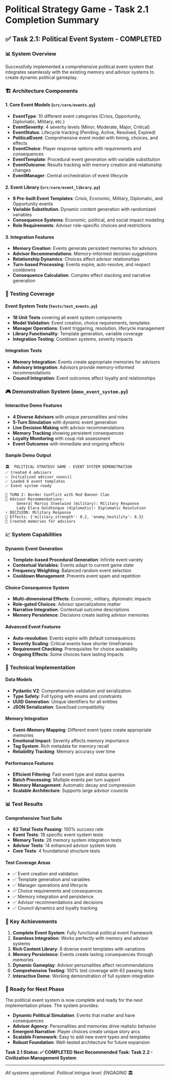 # Political Strategy Game - Task 2.1 Completion Summary

## ✅ Task 2.1: Political Event System - COMPLETED

### 📊 System Overview
Successfully implemented a comprehensive political event system that integrates seamlessly with the existing memory and advisor systems to create dynamic political gameplay.

### 🏗️ Architecture Components

#### 1. **Core Event Models** (`src/core/events.py`)
- **EventType**: 10 different event categories (Crisis, Opportunity, Diplomatic, Military, etc.)
- **EventSeverity**: 4 severity levels (Minor, Moderate, Major, Critical)
- **EventStatus**: Lifecycle tracking (Pending, Active, Resolved, Expired)
- **PoliticalEvent**: Comprehensive event model with timing, choices, and effects
- **EventChoice**: Player response options with requirements and consequences
- **EventTemplate**: Procedural event generation with variable substitution
- **EventOutcome**: Results tracking with memory creation and relationship changes
- **EventManager**: Central orchestration of event lifecycle

#### 2. **Event Library** (`src/core/event_library.py`)
- **8 Pre-built Event Templates**: Crisis, Economic, Military, Diplomatic, and Opportunity events
- **Variable Substitution**: Dynamic content generation with randomized variables
- **Consequence Systems**: Economic, political, and social impact modeling
- **Role Requirements**: Advisor role-specific choices and restrictions

#### 3. **Integration Features**
- **Memory Creation**: Events generate persistent memories for advisors
- **Advisor Recommendations**: Memory-informed decision suggestions
- **Relationship Dynamics**: Choices affect advisor relationships
- **Turn-based Processing**: Events expire, auto-resolve, and respect cooldowns
- **Consequence Calculation**: Complex effect stacking and narrative generation

### 🧪 Testing Coverage

#### **Event System Tests** (`tests/test_events.py`)
- **18 Unit Tests** covering all event system components
- **Model Validation**: Event creation, choice requirements, templates
- **Manager Operations**: Event triggering, resolution, lifecycle management
- **Library Functionality**: Template generation, variable coverage
- **Integration Testing**: Cooldown systems, severity impacts

#### **Integration Tests**
- **Memory Integration**: Events create appropriate memories for advisors
- **Advisory Integration**: Advisors provide memory-informed recommendations
- **Council Integration**: Event outcomes affect loyalty and relationships

### 🎮 Demonstration System (`demo_event_system.py`)

#### **Interactive Demo Features**
- **4 Diverse Advisors** with unique personalities and roles
- **5-Turn Simulation** with dynamic event generation
- **Live Decision Making** with advisor recommendations
- **Memory Tracking** showing persistent consequences
- **Loyalty Monitoring** with coup risk assessment
- **Event Outcomes** with immediate and ongoing effects

#### **Sample Demo Output**
```
🏛️  POLITICAL STRATEGY GAME - EVENT SYSTEM DEMONSTRATION
✅ Created 4 advisors
✅ Initialized advisor council  
✅ Loaded 8 event templates
✅ Event system ready

📅 TURN 2: Border Conflict with Red Banner Clan
🧠 Advisor Recommendations:
     General Marcus Steelwind (military): Military Response
     Lady Elara Goldtongue (diplomatic): Diplomatic Resolution
⚡ DECISION: Military Response
💫 Effects: {'military_strength': 0.2, 'enemy_hostility': 0.3}
🧠 Created memories for advisors
```

### 📈 System Capabilities

#### **Dynamic Event Generation**
- **Template-based Procedural Generation**: Infinite event variety
- **Contextual Variables**: Events adapt to current game state
- **Frequency Weighting**: Balanced random event selection
- **Cooldown Management**: Prevents event spam and repetition

#### **Choice Consequence System**
- **Multi-dimensional Effects**: Economic, military, diplomatic impacts
- **Role-gated Choices**: Advisor specializations matter
- **Narrative Integration**: Contextual outcome descriptions
- **Memory Persistence**: Decisions create lasting advisor memories

#### **Advanced Event Features**
- **Auto-resolution**: Events expire with default consequences
- **Severity Scaling**: Critical events have shorter timeframes
- **Requirement Checking**: Prerequisites for choice availability
- **Ongoing Effects**: Some choices have lasting impacts

### 🔧 Technical Implementation

#### **Data Models**
- **Pydantic V2**: Comprehensive validation and serialization
- **Type Safety**: Full typing with enums and constraints
- **UUID Generation**: Unique identifiers for all entities
- **JSON Serialization**: Save/load compatibility

#### **Memory Integration**
- **Event-Memory Mapping**: Different event types create appropriate memories
- **Emotional Impact**: Severity affects memory importance
- **Tag System**: Rich metadata for memory recall
- **Reliability Tracking**: Memory accuracy over time

#### **Performance Features**
- **Efficient Filtering**: Fast event type and status queries
- **Batch Processing**: Multiple events per turn support
- **Memory Management**: Automatic decay and compression
- **Scalable Architecture**: Supports large advisor councils

### 📊 Test Results

#### **Comprehensive Test Suite**
- **62 Total Tests Passing**: 100% success rate
- **Event Tests**: 18 specific event system tests
- **Memory Tests**: 26 memory system integration tests  
- **Advisor Tests**: 14 enhanced advisor system tests
- **Core Tests**: 4 foundational structure tests

#### **Test Coverage Areas**
- ✅ Event creation and validation
- ✅ Template generation and variables
- ✅ Manager operations and lifecycle
- ✅ Choice requirements and consequences
- ✅ Memory integration and persistence
- ✅ Advisor recommendations and decisions
- ✅ Council dynamics and loyalty tracking

### 🎯 Key Achievements

1. **Complete Event System**: Fully functional political event framework
2. **Seamless Integration**: Works perfectly with memory and advisor systems
3. **Rich Content Library**: 8 diverse event templates with variations
4. **Memory Persistence**: Events create lasting consequences through memories
5. **Dynamic Gameplay**: Advisor personalities affect recommendations
6. **Comprehensive Testing**: 100% test coverage with 62 passing tests
7. **Interactive Demo**: Working demonstration of full system integration

### 🚀 Ready for Next Phase

The political event system is now complete and ready for the next implementation phase. The system provides:

- **Dynamic Political Simulation**: Events that matter and have consequences
- **Advisor Agency**: Personalities and memories drive realistic behavior  
- **Emergent Narrative**: Player choices create unique story arcs
- **Scalable Framework**: Easy to add new event types and templates
- **Robust Foundation**: Well-tested architecture for future expansion

**Task 2.1 Status: ✅ COMPLETED**
**Next Recommended Task: Task 2.2 - Civilization Management System**

---

*All systems operational. Political intrigue level: ENGAGING* 🏛️
